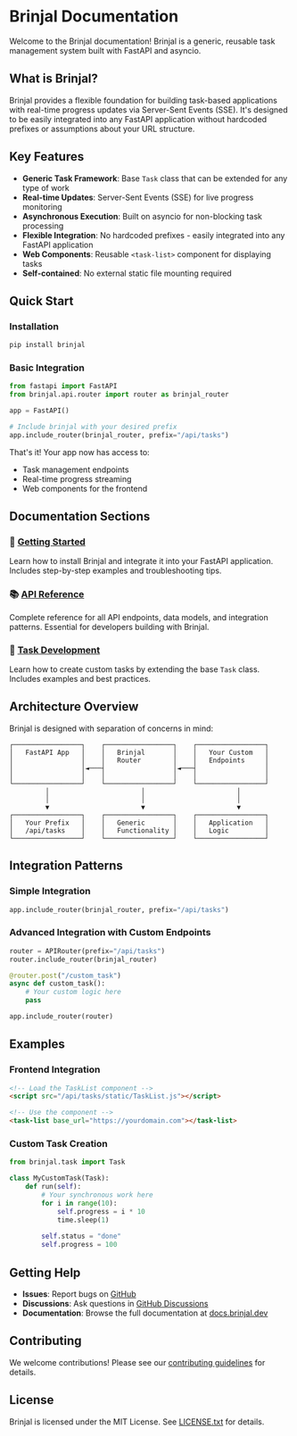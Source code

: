 # Brinjal Documentation

Welcome to the Brinjal documentation! Brinjal is a generic, reusable task management system built with FastAPI and asyncio.

## What is Brinjal?

Brinjal provides a flexible foundation for building task-based applications with real-time progress updates via Server-Sent Events (SSE). It's designed to be easily integrated into any FastAPI application without hardcoded prefixes or assumptions about your URL structure.

## Key Features

- **Generic Task Framework**: Base `Task` class that can be extended for any type of work
- **Real-time Updates**: Server-Sent Events (SSE) for live progress monitoring
- **Asynchronous Execution**: Built on asyncio for non-blocking task processing
- **Flexible Integration**: No hardcoded prefixes - easily integrated into any FastAPI application
- **Web Components**: Reusable `<task-list>` component for displaying tasks
- **Self-contained**: No external static file mounting required

## Quick Start

### Installation

```bash
pip install brinjal
```

### Basic Integration

```python
from fastapi import FastAPI
from brinjal.api.router import router as brinjal_router

app = FastAPI()

# Include brinjal with your desired prefix
app.include_router(brinjal_router, prefix="/api/tasks")
```

That's it! Your app now has access to:
- Task management endpoints
- Real-time progress streaming
- Web components for the frontend

## Documentation Sections

### 🚀 [Getting Started](getting-started.md)
Learn how to install Brinjal and integrate it into your FastAPI application. Includes step-by-step examples and troubleshooting tips.

### 📚 [API Reference](api-reference.md)
Complete reference for all API endpoints, data models, and integration patterns. Essential for developers building with Brinjal.

### 🔧 [Task Development](task-development.md)
Learn how to create custom tasks by extending the base `Task` class. Includes examples and best practices.

## Architecture Overview

Brinjal is designed with separation of concerns in mind:

```
┌─────────────────┐    ┌─────────────────┐    ┌─────────────────┐
│   FastAPI App   │    │   Brinjal       │    │   Your Custom   │
│                 │    │   Router        │    │   Endpoints     │
│                 │◄───┤                 │◄───┤                 │
│                 │    │                 │    │                 │
└─────────────────┘    └─────────────────┘    └─────────────────┘
         │                       │                       │
         │                       │                       │
         ▼                       ▼                       ▼
┌─────────────────┐    ┌─────────────────┐    ┌─────────────────┐
│   Your Prefix   │    │   Generic       │    │   Application   │
│   /api/tasks    │    │   Functionality │    │   Logic         │
└─────────────────┘    └─────────────────┘    └─────────────────┘
```

## Integration Patterns

### Simple Integration
```python
app.include_router(brinjal_router, prefix="/api/tasks")
```

### Advanced Integration with Custom Endpoints
```python
router = APIRouter(prefix="/api/tasks")
router.include_router(brinjal_router)

@router.post("/custom_task")
async def custom_task():
    # Your custom logic here
    pass

app.include_router(router)
```

## Examples

### Frontend Integration
```html
<!-- Load the TaskList component -->
<script src="/api/tasks/static/TaskList.js"></script>

<!-- Use the component -->
<task-list base_url="https://yourdomain.com"></task-list>
```

### Custom Task Creation
```python
from brinjal.task import Task

class MyCustomTask(Task):
    def run(self):
        # Your synchronous work here
        for i in range(10):
            self.progress = i * 10
            time.sleep(1)
        
        self.status = "done"
        self.progress = 100
```

## Getting Help

- **Issues**: Report bugs on [GitHub](https://github.com/sg-s/brinjal/issues)
- **Discussions**: Ask questions in [GitHub Discussions](https://github.com/sg-s/brinjal/discussions)
- **Documentation**: Browse the full documentation at [docs.brinjal.dev](https://docs.brinjal.dev)

## Contributing

We welcome contributions! Please see our [contributing guidelines](https://github.com/sg-s/brinjal/blob/main/CONTRIBUTING.md) for details.

## License

Brinjal is licensed under the MIT License. See [LICENSE.txt](../LICENSE.txt) for details.
